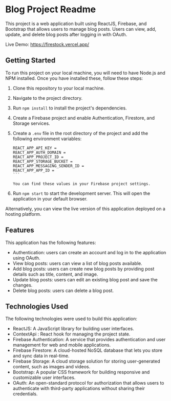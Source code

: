 # Blog Project Readme

This project is a web application built using ReactJS, Firebase, and Bootstrap that allows users to manage blog posts. Users can view, add, update, and delete blog posts after logging in with OAuth.

Live Demo: https://firestock.vercel.app/

## Getting Started

To run this project on your local machine, you will need to have Node.js and NPM installed. Once you have installed these, follow these steps:

1. Clone this repository to your local machine.
2. Navigate to the project directory.
3. Run `npm install` to install the project's dependencies.
4. Create a Firebase project and enable Authentication, Firestore, and Storage services.
5. Create a `.env` file in the root directory of the project and add the following environment variables:

   ````
   REACT_APP_API_KEY =
   REACT_APP_AUTH_DOMAIN =
   REACT_APP_PROJECT_ID =
   REACT_APP_STORAGE_BUCKET =
   REACT_APP_MESSAGING_SENDER_ID =
   REACT_APP_APP_ID =
   ```

   You can find these values in your Firebase project settings.

   ````

6. Run `npm start` to start the development server. This will open the application in your default browser.

Alternatively, you can view the live version of this application deployed on a hosting platform.

## Features

This application has the following features:

- Authentication: users can create an account and log in to the application using OAuth.
- View blog posts: users can view a list of blog posts available.
- Add blog posts: users can create new blog posts by providing post details such as title, content, and image.
- Update blog posts: users can edit an existing blog post and save the changes.
- Delete blog posts: users can delete a blog post.

## Technologies Used

The following technologies were used to build this application:

- ReactJS: A JavaScript library for building user interfaces.
- ContextApi : React hook for managing the project state.
- Firebase Authentication: A service that provides authentication and user management for web and mobile applications.
- Firebase Firestore: A cloud-hosted NoSQL database that lets you store and sync data in real-time.
- Firebase Storage: A cloud storage solution for storing user-generated content, such as images and videos.
- Bootstrap: A popular CSS framework for building responsive and customizable user interfaces.
- OAuth: An open-standard protocol for authorization that allows users to authenticate with third-party applications without sharing their credentials.
